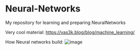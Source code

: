 # Neural-Networks
 My repository for learning and preparing NeuralNetworks

Very cool material: https://vas3k.blog/blog/machine_learning/

How Neural networks build: 
![image](https://github.com/ColaChanel/Neural-Networks/assets/47081014/69d1a348-b5af-40eb-b36d-42b26ec12949)
